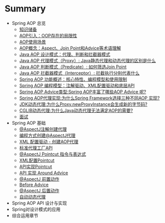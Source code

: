 # Summary

- Spring AOP 总览
  - [知识储备](Chapter1/1.1.md)
  - [AOP引入：OOP存在的局限性](Chapter1/1.2.md)
  - [AOP使用场景](Chapter1/1.3.md)
  - [AOP概念：Aspect、Join Point和Advice等术语理解](Chapter1/1.4.md)
  - [Java AOP 设计模式：代理、判断和拦截器模式](Chapter1/1.5.md)
  - [Java AOP 代理模式（Proxy）: Java静态代理和动态代理的区别是什么](Chapter1/1.6.md)
  - [Java AOP 判断模式（Predicate）: 如何筛选Join Point](Chapter1/1.7.md)
  - [Java AOP 拦截器模式（Interceptor）: 拦截执行分别代表什么](Chapter1/1.8.md)
  - [Spring AOP 功能概述：核心特性、编程模型和使用限制](Chapter1/1.9.md)
  - [Spring AOP 编程模型：注解驱动、XML配置驱动和底层API](Chapter1/1.10.md)
  - [Spring AOP Advice类型:Spring AOP丰富了哪些AOP Advice 呢?](Chapter1/1.11.md)
  - [Spring AOP代理实现:为什么Spring Framework选择三种不同AOP 实现?](Chapter1/1.12.md)
  - [JDK动态代理:为什么Proxy.newProxyInstance会生成新的字节码?](Chapter1/1.13.md)
  - [CGLIB动态代理:为什么Java动态代理无法满定AOP的需要?](Chapter1/1.14.md)
  - [面试](Chapter1/1.15.md)
- Spring AOP 基础
  - [@AspectJ注解创建代理](Chapter2/2.1.md)
  - [编程方式创建@AspectJ代理](Chapter2/2.2.md)
  - [XML 配置驱动 - 创建AOP代理](Chapter2/2.3.md)
  - [标准代理工厂API](Chapter2/2.4.md)
  - [@AspectJ Pointcut 指令与表达式](Chapter2/2.5.md)
  - [XML配置Pointcut](Chapter2/2.6.md)
  - [API实现Pointcut](Chapter2/2.7.md)
  - [API 实现 Around Advice](Chapter2/2.8.md)
  - [@AspectJ 前置动作](Chapter2/2.9.md)
  - [Before Advice](Chapter2/2.10.md)
  - [@AspectJ 后置动作](Chapter2/2.11.md)
  - [自动动态代理](Chapter2/2.12.md)
- Spring AOP API 设计与实现
- Spring对设计模式的应用
- 综合运用章节 

